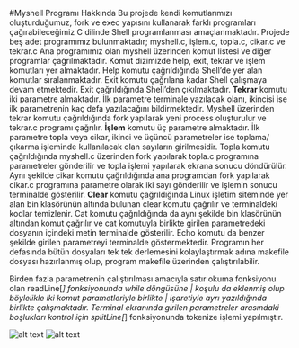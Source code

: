 #Myshell Programı Hakkında
Bu projede kendi komutlarımızı oluşturduğumuz, fork ve exec yapısını kullanarak farklı
programları çağırabileceğimiz C dilinde Shell programlanması amaçlanmaktadır. Projede beş
adet programımız bulunmaktadır; myshell.c, işlem.c, topla.c, cikar.c ve tekrar.c
Ana programımız olan myshell üzerinden komut listesi ve diğer programlar çağrılmaktadır.
Komut dizimizde help, exit, tekrar ve işlem komutları yer almaktadır. Help komutu
çağrıldığında Shell’de yer alan komutlar sıralanmaktadır. Exit komutu çağrılana kadar Shell
çalışmaya devam etmektedir. Exit çağrıldığında Shell’den çıkılmaktadır.
**Tekrar** komutu iki parametre almaktadır. İlk parametre terminale yazılacak olanı, ikincisi ise
ilk parametrenin kaç defa yazılacağını bildirmektedir. Myshell üzerinden tekrar komutu
çağrıldığında fork yapılarak yeni process oluşturulur ve tekrar.c programı çağrılır.
**İşlem** komutu üç parametre almaktadır. İlk parametre topla veya cikar, ikinci ve üçüncü
parametreler ise toplama/çıkarma işleminde kullanılacak olan sayıların girilmesidir. Topla
komutu çağrıldığında myshell.c üzerinden fork yapılarak topla.c programına parametreler
gönderilir ve topla işlemi yapılarak ekrana sonucu döndürülür. Aynı şekilde cikar komutu
çağrıldığında ana programdan fork yapılarak cikar.c programına parametre olarak iki sayı
gönderilir ve işlemin sonucu terminalde gösterilir.
**Clear** komutu çağrıldığında Linux işletim siteminde yer alan bin klasörünün altında bulunan
clear komutu çağrılır ve terminaldeki kodlar temizlenir. Cat komutu çağrıldığında da aynı
şekilde bin klasörünün altından komut çağrılır ve cat komutuyla birlikte girilen parametredeki
dosyanın içindeki metin terminalde gösterilir. Echo komutu da benzer şekilde girilen
parametreyi terminalde göstermektedir.
Programın her defasında bütün dosyaları tek tek derlemesini kolaylaştırmak adına makefile
dosyası hazırlanmış olup, program makefile üzerinden çalıştırılabilir.

Birden fazla parametrenin çalıştırılması amacıyla satır okuma fonksiyonu olan readLine[*]
fonksiyonunda while döngüsüne | koşulu da eklenmiş olup böylelikle iki komut parametleriyle
birlikte | işaretiyle ayrı yazıldığında birlikte çalışmaktadır.
Terminal ekranında girilen parametreler arasındaki boşlukları kontrol için splitLine[*]
fonksiyonunda tokenize işlemi yapılmıştır.

![alt text](http://github.com/omerkucuker/MyShell/screens/myshell_ss.png)
![alt text](http://github.com/omerkucuker/MyShell/screens/myshell_catkomutu.png)


